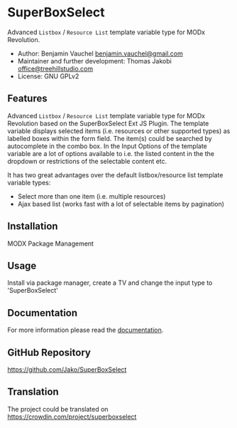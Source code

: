 # SuperBoxSelect

Advanced `Listbox` / `Resource List` template variable type for MODx Revolution.

- Author: Benjamin Vauchel <benjamin.vauchel@gmail.com>
- Maintainer and further development: Thomas Jakobi <office@treehillstudio.com>
- License: GNU GPLv2

## Features

Advanced `Listbox` / `Resource List` template variable type for MODx Revolution
based on the SuperBoxSelect Ext JS Plugin. The template variable displays
selected items (i.e. resources or other supported types) as labelled boxes
within the form field. The item(s) could be searched by autocomplete in the
combo box. In the Input Options of the template variable are a lot of options
available to i.e. the listed content in the the dropdown or restrictions of the
selectable content etc.

It has two great advantages over the default listbox/resource list template
variable types:
- Select more than one item (i.e. multiple resources)
- Ajax based list (works fast with a lot of selectable items by pagination)

## Installation

MODX Package Management

## Usage

Install via package manager, create a TV and change the input type to
'SuperBoxSelect'

## Documentation

For more information please read the [documentation](https://jako.github.io/SuperBoxSelect/).

## GitHub Repository

https://github.com/Jako/SuperBoxSelect

## Translation

The project could be translated on https://crowdin.com/project/superboxselect
